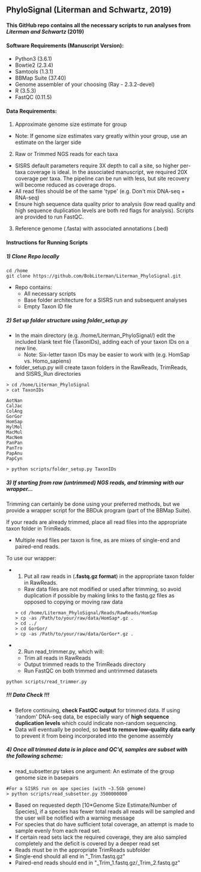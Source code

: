 ## **PhyloSignal (Literman and Schwartz, 2019)**  
#### This GitHub repo contains all the necessary scripts to run analyses from *Literman and Schwartz* (2019)

#### **Software Requirements** (Manuscript Version):
* Python3 (3.6.1)  
* Bowtie2 (2.3.4)  
* Samtools (1.3.1)  
* BBMap Suite (37.40)  
* Genome assembler of your choosing (Ray - 2.3.2-devel)  
* R (3.5.3)  
* FastQC (0.11.5)

#### **Data Requirements:**
1) Approximate genome size estimate for group  
* Note: If genome size estimates vary greatly within your group, use an estimate on the larger side    

2) Raw or Trimmed NGS reads for each taxa  
* SISRS default parameters require 3X depth to call a site, so higher per-taxa coverage is ideal. In the associated manuscript, we required 20X coverage per taxa. The pipeline can be run with less, but site recovery will become  reduced as coverage drops.
* All read files should be of the same 'type' (e.g. Don't mix DNA-seq + RNA-seq)
* Ensure high sequence data quality prior to analysis (low read quality and high sequence duplication levels are both red flags for analysis). Scripts are provided to run FastQC.


3) Reference genome (.fasta) with associated annotations (.bed)

#### **Instructions for Running Scripts**

##### 1) Clone Repo locally
```
cd /home
git clone https://github.com/BobLiterman/Literman_PhyloSignal.git
```
* Repo contains:  
  * All necessary scripts
  * Base folder architecture for a SISRS run and subsequent analyses
  * Empty Taxon ID file

##### 2) Set up folder structure using folder_setup.py
* In the main directory (e.g. /home/Literman_PhyloSignal/) edit the included blank text file (TaxonIDs), adding each of your taxon IDs on a new line.  
  * Note: Six-letter taxon IDs may be easier to work with (e.g. HomSap vs. Homo_sapiens)
* folder_setup.py will create taxon folders in the RawReads, TrimReads, and SISRS_Run directories

```
> cd /home/Literman_PhyloSignal
> cat TaxonIDs

AotNan
CalJac
ColAng
GorGor
HomSap
HylMol
MacMul
MacNem
PanPan
PanTro
PapAnu
PapCyn

> python scripts/folder_setup.py TaxonIDs
```

##### 3) If starting from raw (untrimmed) NGS reads, and trimming with our wrapper...  
Trimming can certainly be done using your preferred methods, but we provide a wrapper script for the BBDuk program (part of the BBMap Suite).  

If your reads are already trimmed, place all read files into the appropriate taxon folder in TrimReads.  

  * Multiple read files per taxon is fine, as are mixes of single-end and paired-end reads.

To use our wrapper:

* 1) Put all raw reads in (**.fastq.gz format**) in the appropriate taxon folder in RawReads.  
  * Raw data files are not modified or used after trimming, so avoid duplication if possible by making links to the fastq.gz files as opposed to copying or moving raw data  
  ```
  > cd /home/Literman_PhyloSignal/Reads/RawReads/HomSap
  > cp -as /Path/to/your/raw/data/HomSap*.gz .
  > cd ../
  > cd GorGor/
  > cp -as /Path/to/your/raw/data/GorGor*.gz .
  ```
* 2) Run read_trimmer.py, which will:  
  * Trim all reads in RawReads
  * Output trimmed reads to the TrimReads directory  
  * Run FastQC on both trimmed and untrimmed datasets
```
python scripts/read_trimmer.py
```  

##### !!! Data Check !!!
* Before continuing, **check FastQC output** for trimmed data. If using 'random' DNA-seq data, be especially wary of **high sequence duplication levels** which could indicate non-random sequencing.
* Data will eventually be pooled, so **best to remove low-quality data early** to prevent it from being incorporated into the genome assembly

##### 4) Once all trimmed data is in place and QC'd, samples are subset with the following scheme:  
* read_subsetter.py takes one argument: An estimate of the group genome size in basepairs
```
#For a SISRS run on ape species (with ~3.5Gb genome)
> python scripts/read_subsetter.py 3500000000
```
* Based on requested depth [10*Genome Size Estimate/Number of Species], if a species has fewer total reads all reads will be sampled and the user will be notified with a warning message  
* For species that do have sufficient total coverage, an attempt is made to sample evenly from each read set.
* If certain read sets lack the required coverage, they are also sampled completely and the deficit is covered by a deeper read set
* Reads must be in the appropriate TrimReads subfolder
* Single-end should all end in "_Trim.fastq.gz"
* Paired-end reads should end in "_Trim_1.fastq.gz/_Trim_2.fastq.gz"
